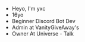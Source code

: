 - Heyo, I'm yxc
- 16yo
- Beginner Discord Bot Dev
- Admin at VanityGiveAway's
- Owner At Universe - Talk

<!---
yxcthereal/yxcthereal is a ✨ special ✨ repository because its `README.md` (this file) appears on your GitHub profile.
You can click the Preview link to take a look at your changes.
--->
